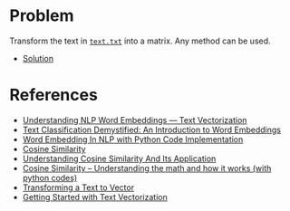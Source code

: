# Problem

Transform the text in [`text.txt`](https://github.com/diascarolina/i2a2/blob/main/exercise01/text.txt) into a matrix. Any method can be used.

- [Solution]()

# References

- [Understanding NLP Word Embeddings — Text Vectorization](https://towardsdatascience.com/understanding-nlp-word-embeddings-text-vectorization-1a23744f7223)
- [Text Classification Demystified: An Introduction to Word Embeddings](https://www.freecodecamp.org/news/demystify-state-of-the-art-text-classification-word-embeddings/)
- [Word Embedding In NLP with Python Code Implementation](https://www.analyticssteps.com/blogs/word-embedding-nlp-python-code)
- [Cosine Similarity](https://www.sciencedirect.com/topics/computer-science/cosine-similarity)
- [Understanding Cosine Similarity And Its Application](https://towardsdatascience.com/understanding-cosine-similarity-and-its-application-fd42f585296a)
- [Cosine Similarity – Understanding the math and how it works (with python codes)](https://www.machinelearningplus.com/nlp/cosine-similarity/)
- [Transforming a Text to Vector](https://stackoverflow.com/questions/17053459/how-to-transform-a-text-to-vector)
- [Getting Started with Text Vectorization](https://towardsdatascience.com/getting-started-with-text-vectorization-2f2efbec6685)

